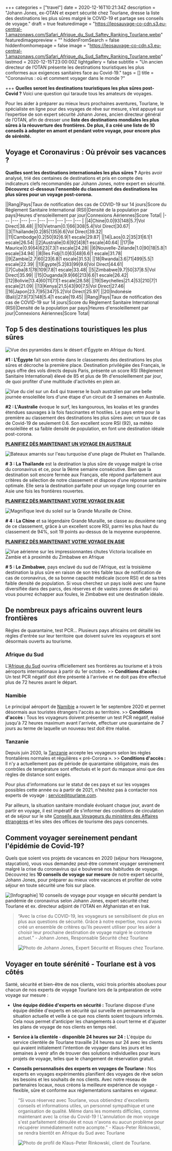 +++
categories = ["travel"]
date = 2020-12-16T10:21:34Z
description = "Johann Jones, ex-OTAN et expert sécurité chez Tourlane, dresse la liste des destinations les plus sûres malgré le COVID-19 et partage ses conseils de voyage."
draft = true
featuredimage = "https://leosauvage-co-cdn.s3.eu-central-1.amazonaws.com/Safari_Afrique_du_Sud_Saftey_Ranking_Tourlane.webp"
featuredimagepreview = ""
hiddenFromSearch = false
hiddenfromhomepage = false
image = "https://leosauvage-co-cdn.s3.eu-central-1.amazonaws.com/Safari_Afrique_du_Sud_Saftey_Ranking_Tourlane.webp"
lastmod = 2020-12-15T23:00:00Z
lightgallery = false
subtitle = "Un ancien directeur de l’OTAN présente les destinations touristiques les plus conformes aux exigences sanitaires face au Covid-19."
tags = []
title = "Coronavirus : où et comment voyager dans le monde ?"

+++
**Quelles seront les destinations touristiques les plus sûres post-Covid ?** Voici une question qui taraude tous les amateurs de voyages.

Pour les aider à préparer au mieux leurs prochaines aventures, Tourlane, le spécialiste en ligne pour des voyages de rêve sur mesure, s’est appuyé sur l’expertise de son expert sécurité Johann Jones, ancien directeur général de l’OTAN, afin de dresser une **liste des destinations mondiales les plus sûres à la réouverture des frontières. De plus, il a créé une liste de 10 conseils à adopter en amont et pendant votre voyage, pour encore plus de sérénité.**

## Voyage et Coronavirus : Où prévoir ses vacances ?

**Quelles sont les destinations internationales les plus sûres ?** Après avoir analysé, trié des centaines de destinations et pris en compte des indicateurs clefs recommandés par Johann Jones, notre expert en sécurité. **Découvrez ci-dessous l'ensemble du classement des destinations les plus sûres pour un voyage post-corona.**

||Rang|Pays|Taux de notification des cas de COVID-19 sur 14
                    jours|Score du Règlement Sanitaire International (RSI)|Densité de la population par pays|Heures d'ensoleillement par jour|Connexions Aériennes|Score Total|
|--- |--- |--- |--- |--- |--- |--- |--- |--- |
||4|Chine|0.0|93|148|5.7|Vol
                    Direct|38.48|
||10|Vietnam|0.1|66|308|5.4|Vol
                    Direct|30.67|
||3|Thaïlande|0.2|85|135|6.6|Vol
                    Direct|39.32|
||11|Cambodge|0.2|50|92|6.9|1
                    escale|29.87|
||14|Laos|0.2|35|31|6.1|1
                    escale|26.54|
||2|Australie|0.6|92|4|8|1
                    escale|40.64|
||17|Île Maurice|0.9|64|623|7.3|1
                    escale|24.28|
||6|Nouvelle-Zélande|1.0|90|18|5.8|1
                    escale|34.94|
||8|Îles Fidji|1.0|63|48|6.6|1
                    escale|31.78|
||9|Zambie|2.7|60|23|6.8|1
                    escale|31.53|
||18|Rwanda|3.6|71|499|5.5|1
                    escale|22.39|
||1|Égypte|5.2|83|99|9.6|Vol
                    Direct|44.61|
||7|Cuba|8.1|78|109|7.8|1
                    escale|33.48|
||5|Zimbabwe|9.7|50|37|8.5|Vol
                    Direct|35.99|
||15|Ouganda|9.9|66|213|6.6|1
                    escale|26.42|
||12|Bolivie|13.4|60|11|7.1|1
                    escale|28.58|
||19|Seychelles|21.4|53|210|7|1
                    escale|21.09|
||13|Kenya|21.5|43|90|7.5|Vol
                    Direct|27.46|
||16|Japon|23.7|95|347|5.2|Vol
                    Direct|25.97|
||20|Indonésie (Bali)|27.9|73|148|5.4|1
                    escale|19.45|
||Rang|Pays|Taux de notification des cas de COVID-19 sur 14
                    jours|Score du Règlement Sanitaire International (RSI)|Densité de la population par pays|Heures d'ensoleillement par jour|Connexions Aériennes|Score Total|


## Top 5 des destinations touristiques les plus sûres

![Vue des pyramides dans le désert d'Égypte en Afrique du Nord.](https://images.ctfassets.net/rc3dlxapnu6k/5Q5Zrr8k4BxeuEB0cr9juK/cae4e8451aac69057bbb58c9ade1f835/Afrique_Egypte_Pyramides.jpg?w=720&q=50 "Afrique Egypte Pyramides")

**#1 : L'Égypte** fait son entrée dans le classements des destinations les plus sûres et décroche la première place. Destination privilégiée des Français, le pays offre des vols directs depuis Paris, présente un score RSI (Règlement Sanitaire International) élevé de 85 et plus de 9h d'ensoleillement par jour, de quoi profiter d'une multitude d'activités en plein air.

  
![Vue du ciel sur un 4x4 qui traverse le bush australien par une belle journée ensoleillée lors d'une étape d'un circuit de 3 semaines en Australie.](https://images.ctfassets.net/rc3dlxapnu6k/5JzrsopjecveuFP12R8rJJ/40107251c4ca63a1083c88b510423902/Oceanie__Australie__4x4_dans_le_bush_australien.jpg?w=720&q=50 "Océanie, Australie, Bush australien")

**#2 : L'Australie** évoque le surf, les kangourous, les koalas et les grandes étendues sauvages à la fois fascinantes et hostiles. Le pays entre pour la première au classement des destinations les plus sûres avec un taux de cas de Covid-19 de seulement 0.6. Son excellent score RSI (92), sa météo ensoleillée et sa faible densité de population, en font une destination idéale post-corona.

[**PLANIFIEZ DÈS MAINTENANT UN VOYAGE EN AUSTRALIE**](https://www.tourlane.fr/oceanie/australie/)

![Bateaux amarrés sur l'eau turquoise d'une plage de Phuket en Thaïlande.](https://images.ctfassets.net/rc3dlxapnu6k/4EIdzcXtVA6OhzaSxIzN2m/30d7219c94965ac8f9d0b631b9a7c208/Thailande_Phuket_Bateaux.jpg?w=720&q=50 "Thailande Phuket Bateaux")

**# 3 : La Thaïlande** est la destination la plus sûre de voyage malgré la crise du coronavirus et ce, pour la 9ème semaine consécutive. Bien que la destination soit encore fermée aux Français, elle répond parfaitement aux critères de sélection de notre classement et dispose d’une réponse sanitaire optimale. Elle sera la destination parfaite pour un voyage long courrier en Asie une fois les frontières rouvertes.

[**PLANIFIEZ DÈS MAINTENANT VOTRE VOYAGE EN ASIE**](https://www.tourlane.fr/asie/)

![Magnifique levé du soleil sur la Grande Muraille de Chine.](https://images.ctfassets.net/rc3dlxapnu6k/7mNhy20fSlc8xUJSw17ZFW/afdf31a1db37be28819b78228bb2827c/Chine__Muraille_de_Chine.jpg?w=720&q=50 "Chine, Muraille de Chine")

**# 4 : La Chine** et sa légendaire Grande Muraille, se classe au deuxième rang de ce classement, grâce à un excellent score RSI, parmi les plus haut du classement de 94%, soit 19 points au-dessus de la moyenne européenne.

[**PLANIFIEZ DÈS MAINTENANT VOTRE VOYAGE EN ASIE**](https://www.tourlane.fr/asie/)

![Vue aérienne sur les impressionnantes chutes Victoria localisée en Zambie et à proximité du Zimbabwe en Afrique](https://images.ctfassets.net/rc3dlxapnu6k/6GEdBr3rtUnjx4EpaJxkxb/616c80b727a006df93cedc4b775aad0e/Zambie__Zimbabwe__Chutes_Victoria.jpg?w=720&q=50 "Zambie, Zimbabwe, Chutes Victoria")

**# 5 : Le Zimbabwe**, pays enclavé du sud de l'Afrique, est la troisième destination la plus sûre en raison de son très faible taux de notification de cas de coronavirus, de sa bonne capacité médicale (score RSI) et de sa très faible densité de population. Si vous cherchez un pays isolé avec une faune diversifiée dans des parcs, des réserves et de vastes zones de safari où vous pourrez échapper aux foules, le Zimbabwe est une destination idéale.

## De nombreux pays africains ouvrent leurs frontières

Règles de quarantaine, test PCR... Plusieurs pays africains ont détaillé les règles d'entrée sur leur territoire que doivent suivre les voyageurs et sont désormais ouverts au tourisme.

### **Afrique du Sud**

L'[Afrique du Sud](https://www.tourlane.fr/afrique/afrique-du-sud/) ouvrira officiellement ses frontières au tourisme et à trois aéroports internationaux à partir du 1er octobre. >> **Conditions d'accès :** Un test PCR négatif doit être présenté à l'arrivée et ne doit pas être effectué plus de 72 heures avant le départ.

### **Namibie**

Le principal aéroport de [Namibie](https://www.tourlane.fr/afrique/namibie/) a rouvert le 1er septembre 2020 et permet désormais aux touristes étrangers l'accès au territoire. >> **Conditions d'accès :** Tous les voyageurs doivent présenter un test PCR négatif, réalisé jusqu'à 72 heures maximum avant l'arrivée, effectuer une quarantaine de 7 jours au terme de laquelle un nouveau test doit être réalisé.

### **Tanzanie**

Depuis juin 2020, la [Tanzanie](https://www.tourlane.fr/afrique/tanzanie/) accepte les voyageurs selon les règles frontalières normales et régulières « pré-Corona ». >> **Conditions d'accès :** Il n'y a actuellement pas de période de quarantaine obligatoire, mais des contrôles de température sont effectués et le port du masque ainsi que des règles de distance sont exigés.

Pour plus d'informations sur le statut de ces pays et sur les voyages possibles cette année ou à partir de 2021, n'hésitez pas à contacter nos experts de voyage : service@tourlane.com.

Par ailleurs, la situation sanitaire mondiale évoluant chaque jour, avant de partir en voyage, il est impératif de s’informer des conditions de circulation et de séjour sur le site [Conseils aux Voyageurs du ministère des Affaires étrangères](https://www.diplomatie.gouv.fr/fr/conseils-aux-voyageurs/) et les sites des offices de tourisme des pays concernés.

## Comment voyager sereinement pendant l'épidémie de Covid-19?

Quels que soient vos projets de vacances en 2020 (séjour hors Hexagone, staycation), vous vous demandez peut-être comment voyager sereinement malgré la crise du coronavirus qui e boulversé nos habitudes de voyage. Découvrez les **10 conseils de voyage sur mesure** de notre expert sécurité, Johann Jones, pour préparer au mieux votre vacances et profiter de votre séjour en toute sécurité une fois sur place.

![\[Infographie\] 10 conseils de voyage pour voyage en sécurité pendant la pandémie de coronavirus selon Johann Jones, expert sécurité chez Tourlane et ex. directeur adjoint de l'OTAN en Afghanistan et en Irak.](https://images.ctfassets.net/rc3dlxapnu6k/2Ohbpn7YbuSbMKKVM93FtH/140455aace436a3745a499dd5eeda961/Infographie_10_Conseils_Pour_Voyager_Tourlane.jpg?w=1440&q=50 "[Infographie] 10 conseils pour voyager en sécurité pendant le coronavirus")

> “Avec la crise du COVID-19, les voyageurs se sensibilisent de plus en plus aux questions de sécurité. Grâce à notre expertise, nous avons créé un ensemble de critères qu’ils peuvent utiliser pour les aider à choisir leur prochaine destination de voyage malgré le contexte actuel.” - Johann Jones, Responsable Sécurité chez Tourlane
>
> ![Photo de Johann Jones, Expert Sécurité et Risques chez Tourlane.](https://images.ctfassets.net/rc3dlxapnu6k/6Qj0xavua2yJHyLKdrEEc6/bfc920c963639064e31fe3a315df3752/Johann_Jones_square_2x.jpg?w=112&q=50 "Johann Jones, Expert Sécurité et Risque Tourlane")

## Voyager en toute sérénité - Tourlane est à vos côtés

Santé, sécurité et bien-être de nos clients, voici trois priorités absolues pour chacun de nos experts de voyage Tourlane lors de la préparation de votre voyage sur mesure :

* **Une équipe dédiée d'experts en sécurité :** Tourlane dispose d'une équipe dédiée d'experts en sécurité qui surveille en permanence la situation actuelle et veille à ce que nos clients soient toujours informés. Cela nous permet d'anticiper les changements à court terme et d'ajuster les plans de voyage de nos clients en temps réel.


* **Service à la clientèle - disponible 24 heures sur 24 :** L'équipe du service clientèle de Tourlane travaille 24 heures sur 24 avec les clients qui avaient initialement l'intention de voyager dans les jours et les semaines à venir afin de trouver des solutions individuelles pour leurs projets de voyage, telles que le changement de réservation gratuit.


* **Conseils personnalisés des experts en voyages de Tourlane :** Nos experts en voyages expérimentés planifient des voyages de rêve selon les besoins et les souhaits de nos clients. Avec notre réseau de partenaires locaux, nous créons la meilleure expérience de voyage - flexible, sûre et conforme aux réglementations sanitaires en vigueur.

> “Si vous réservez avec Tourlane, vous obtiendrez d'excellents conseils et informations utiles, un personnel sympathique et une organisation de qualité. Même dans les moments difficiles, comme maintenant avec la crise du Covid-19 ! L'annulation de mon voyage s'est parfaitement déroulée et nous n'avons eu aucun problème pour récupérer immédiatement notre acompte.” - Klaus-Peter Rinkowski, se rendra bientôt en Afrique du Sud avec Tourlane
>
> ![Photo de profil de Klaus-Peter Rinkowski, client de Tourlane.](https://images.ctfassets.net/rc3dlxapnu6k/mlORXV54FYXvmUjU7ROOr/3f974681d4c3777ea77bddf0d45bd97d/Avis_Client_Klaus-Peter_Rinkowski.png?w=112&q=50 "Avis Client Klaus-Peter Rinkowski")